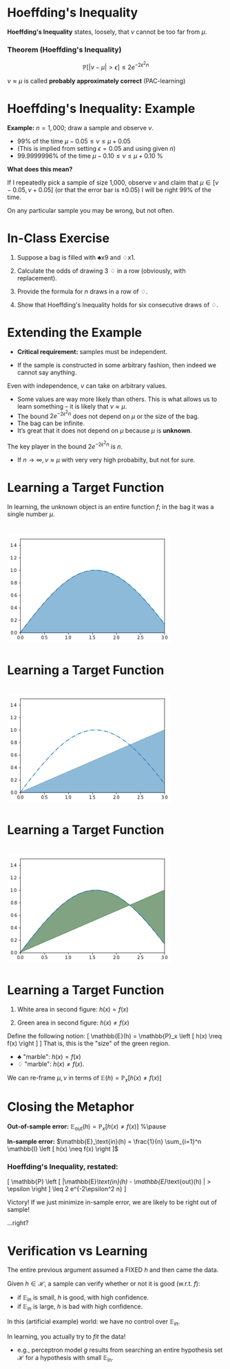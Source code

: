 <!-- slide -->
# Hoeffding's Inequality

**Hoeffding's Inequality** states, loosely, that $\nu$ cannot be too far from $\mu$.

### Theorem (Hoeffding's Inequality)
$$
\mathbb{P} \left [ | \nu - \mu |  > \epsilon \right ] \leq  2 e^{-2\epsilon^2 n}
$$

$\nu \approx \mu$ is called **probably approximately correct** (PAC-learning)

<!-- slide -->
# Hoeffding's Inequality: Example
**Example:** $n = 1, 000$; draw a sample and observe $\nu$.


- 99\% of the time $\mu - 0.05 \leq \nu \leq \mu + 0.05$
- (This is implied from setting $\epsilon = 0.05$ and using given $n$)
- 99.9999996\% of the time $\mu - 0.10 \leq \nu \leq \mu + 0.10$ %


**What does this mean?**

If I repeatedly pick a sample of size 1,000, observe $\nu$ and claim that
$\mu \in  [\nu - 0.05, \nu + 0.05]$ (or that the error bar is $\pm 0.05$) I will be right 99\% of the time.

On any particular sample you may be wrong, but not often.

<!-- slide -->
# In-Class Exercise

1. Suppose a bag is filled with $\clubsuit$x9 and $\diamondsuit$x1.

2. Calculate the odds of drawing 3 $\diamondsuit$ in a row (obviously, with replacement).

3. Provide the formula for $n$ draws in a row of $\diamondsuit$.

4. Show that Hoeffding's Inequality holds for six consecutive draws of $\diamondsuit$.

<!-- slide -->


# Extending the Example

- **Critical requirement:** samples must be independent.

- If the sample is constructed in some arbitrary fashion, then indeed we cannot say anything.

Even with independence, $\nu$ can take on arbitrary values.

- Some values are way more likely than others. This is what allows us to learn something – it is likely that $\nu \approx \mu$.
- The bound $2 e^{-2\epsilon^2 n}$ does not depend on $\mu$ or the size of the bag.
- The bag can be infinite.
- It’s great that it does not depend on $\mu$ because $\mu$ is **unknown**.

The key player in the bound $2 e^{-2\epsilon^2 n}$ is $n$.  
- If $n \to \infty, \nu \approx \mu$ with very very high probabilty, but not for sure.

<!-- slide -->

# Learning a Target Function
In learning, the unknown object is an entire function $f$; in the bag it was a single number $\mu$.

# ![Targfunc](/assets/targfunc.png)


<!-- slide -->

# Learning a Target Function
# ![Targfunc2](/assets/targfunc2.png)

<!-- slide -->

# Learning a Target Function
# ![Targfunc3](/assets/targfunc3.png)

<!-- slide -->

# Learning a Target Function

1. White area in second figure: $h(x) = f(x)$

2. Green area in second figure: $h(x) \neq f(x)$

Define the following notion:
\[
\mathbb{E}(h) = \mathbb{P}_x \left [ h(x) \neq f(x) \right ]
\]
That is, this is the "size" of the green region.

- $\clubsuit$ "marble": $h(x) = f(x)$
- $\diamondsuit$ "marble": $h(x) \neq f(x)$.

We can re-frame $\mu, \nu$ in terms of $\mathbb{E}(h) = \mathbb{P}_x \left [ h(x) \neq f(x) \right ]$


<!-- slide -->
# Closing the Metaphor

**Out-of-sample error:** $\mathbb{E}_\text{out}(h) = \mathbb{P}_x \left [ h(x) \neq f(x) \right ]$ %\pause


**In-sample error:** $\mathbb{E}_\text{in}(h) = \frac{1}{n} \sum_{i=1}^n \mathbb{I} \left [ h(x) \neq f(x) \right ]$

### Hoeffding's Inequality, restated:
\[
\mathbb{P} \left [ |\mathbb{E}_\text{in}(h)  - \mathbb{E}_\text{out}(h)  |  > \epsilon \right ] \leq  2 e^{-2\epsilon^2 n}
\]

Victory! If we just minimize in-sample error, we are likely to be right out of sample!

...right?

<!-- slide -->
# Verification vs Learning
The entire previous argument assumed a FIXED $h$ and then came the data.

Given $h \in \mathcal{H}$, a sample can verify whether or not it is good (w.r.t. $f$):
- if $\mathbb{E}_\text{in}$ is small, $h$ is good, with high confidence.
- if $\mathbb{E}_\text{in}$ is large, $h$ is bad with high confidence.

In this (artificial example) world: we have no control over $\mathbb{E}_\text{in}$.

In learning, you actually try to *fit* the data!
- e.g., perceptron model $g$ results from searching an entire hypothesis set $\mathcal{H}$ for a hypothesis with small $\mathbb{E}_\text{in}$.

<!-- slide -->
